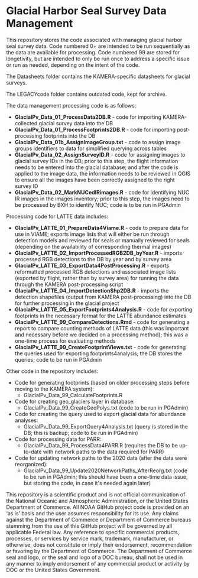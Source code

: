 # Glacial Harbor Seal Survey Data Management

This repository stores the code associated with managing glacial harbor seal survey data. Code numbered 0+ are intended to be run sequentially as the data are available for processing. Code numbered 99 are stored for longetivity, but are intended to only be run once to address a specific issue or run as needed, depending on the intent of the code.

The Datasheets folder contains the KAMERA-specific datasheets for glacial surveys.

The LEGACYcode folder contains outdated code, kept for archive.

The data management processing code is as follows:
* **GlacialPv_Data_01_ProcessData2DB.R** - code for importing KAMERA-collected glacial survey data into the DB 
* **GlacialPv_Data_01_ProcessFootprints2DB.R** - code for importing post-processing footprints into the DB
* **GlacialPv_Data_01b_AssignImageGroup.txt** - code to assign image groups identifiers to data for simplified querying across tables
* **GlacialPv_Data_02_AssignSurveyID.R** - code for assigning images to glacial survey IDs in the DB; prior to this step, the flight information needs to be entered into the glacial database; and after the code is applied to the image data, the information needs to be reviewed in QGIS to ensure all the images have been correctly assigned to the right survey ID
* **GlacialPv_Data_02_MarkNUCedIRimages.R** - code for identifying NUC IR images in the images inventory; prior to this step, the images need to be processed by BXH to identify NUC; code is to be run in PGAdmin

Processing code for LATTE data includes:
* **GlacialPv_LATTE_01_PrepareData4Viame.R** - code to prepare data for use in VIAME; exports image lists that will either be run through detection models and reviewed for seals or manually reviewed for seals (depending on the availability of corresponding thermal images)
* **GlacialPv_LATTE_02_ImportProcessedRGB2DB_byYear.R** - imports processed RGB detections to the DB by year and by survey area
* **GlacialPv_LATTE_03_ExportData4PostProcessing.R** - exports reformatted processed RGB detections and associated image lists (exported by flight, rather than by survey area) for running the data through the KAMERA post-processing script
* **GlacialPv_LATTE_04_ImportDetectionShp2DB.R** - imports the detection shapefiles (output from KAMERA post-processing) into the DB for further processing in the glacial project
* **GlacialPv_LATTE_05_ExportFootprints4Analysis.R** - code for exporting footprints in the necessary format for the LATTE abundance estimates
* **GlacialPv_LATTE_99_CompareDetections.Rmd** - code for generating a report to compare counting methods of LATTE data (this was important and necessary before we decided on a processing method); this was a one-time process for evaluating methods
* **GlacialPv_LATTE_99_CreateFootprintViews.txt** - code for generating the queries used for exporting footprints4analysis; the DB stores the queries; code to be run in PGAdmin

Other code in the repository includes:
* Code for generating footprints (based on older processing steps before moving to the KAMERA system):
	* GlacialPv_Data_99_CalculateFootprints.R
* Code for creating geo_glaciers layer in database:
	* GlacialPv_Data_99_CreateGeoPolys.txt (code to be run in PGAdmin)
* Code for creating the query used to export glacial data for abundance analyses:
	* GlacialPv_Data_99_ExportQuery4Analysis.txt (query is stored in the DB; this is backup; code to be run in PGAdmin)
* Code for processing data for PARR:
	* GlacialPv_Data_99_ProcessData4PARR.R (requires the DB to be up-to-date with network paths to the data required for PARR)
* Code for updating network paths to the 2020 data (after the data were reorganized):
	* GlacialPv_Data_99_Update2020NetworkPaths_AfterReorg.txt (code to be run in PGAdmin; this should have been a one-time data issue, but storing the code, in case it's needed again later)
	
This repository is a scientific product and is not official communication of the National Oceanic and Atmospheric Administration, or the United States Department of Commerce. All NOAA GitHub project code is provided on an ‘as is’ basis and the user assumes responsibility for its use. Any claims against the Department of Commerce or Department of Commerce bureaus stemming from the use of this GitHub project will be governed by all applicable Federal law. Any reference to specific commercial products, processes, or services by service mark, trademark, manufacturer, or otherwise, does not constitute or imply their endorsement, recommendation or favoring by the Department of Commerce. The Department of Commerce seal and logo, or the seal and logo of a DOC bureau, shall not be used in any manner to imply endorsement of any commercial product or activity by DOC or the United States Government.